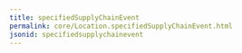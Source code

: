 ```yaml
---
title: specifiedSupplyChainEvent
permalink: core/Location.specifiedSupplyChainEvent.html
jsonid: specifiedsupplychainevent
---
```

